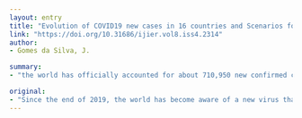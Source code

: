 ```yaml
---
layout: entry
title: "Evolution of COVID19 new cases in 16 countries and Scenarios for Brazil using metaphorical analysis of Board, Inverted Pyramid and Papyri ."
link: "https://doi.org/10.31686/ijier.vol8.iss4.2314"
author:
- Gomes da Silva, J.

summary:
- "the world has officially accounted for about 710,950 new confirmed cases. The pandemic has become the newest challenge for several nations, especially the USA, Italy, China, Spain, Germany, Iran. Since Brazil is a continental country with disabilities in its Unified Health System, it could be in the next two months among the five most affected. Research is applied to present short-term scenarios and recommendations for Brazil to face the Pandemic."

original:
- "Since the end of 2019, the world has become aware of a new virus that has emerged in China, which in February 2020 was called by the World Health Organization (WHO, 2019) as Coronavirus disease (COVID19). Due to its fast transmission, at 18:32 (GMT) on March 29, 2020, the world has officially accounted for about 710,950 new confirmed cases with 33,553 deaths and 150,734 recovered cases (Worldometers, 2020). The pandemic has become the newest challenge for several nations, especially the USA, Italy, China, Spain, Germany, Iran, for being the most affected, and since Brazil is a continental country with disabilities in its Unified Health System, it could be in the next two months among the five most affected. Thus, the main objective of the research is analyze the evolution of new cases of COVID19 in 16 countries to present short-term scenarios and recommendations for Brazil to face the pandemic. The research is applied, as its results and recommendations can be applied with adaptation by government authorities, business managers and citizens. The research is descriptive, with a qualitative and quantitative approach, based on bibliographic and documentary research, involving the study of articles, reports, manuals and other technical documents related to the subject. For the creation of scenarios, data collection focused on the number of new cases registered in 16 countries, including Brazil, as well as in the development of an approach using metaphorical analysis of the Board, the Inverted Pyramid and Papyri. The main conclusion is that even though no country is prepared to face epidemics and pandemics (NTI, JHU and EIU, 2019), among the 16 countries investigated, Thailand, Finland, Australia, South Korea, Denmark and Sweden are benchmarks that Brazil could study in order not to repeat the scenarios of China, USA, Italy and Spain. At the end, ten recommendations are made for future research and also to public and private managers."
---
```


